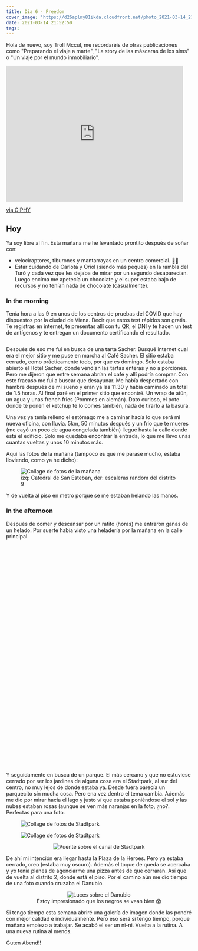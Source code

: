 ```yaml
---
title: Dia 6 - Freedom
cover_image: 'https://d26aplmy81ikda.cloudfront.net/photo_2021-03-14_21-58-48.gif'
date: 2021-03-14 21:52:50
tags:
---
```


Hola de nuevo, soy Troll Mccul, me recordaréis de otras publicaciones como "Preparando el viaje a marte", "La story de las máscaras de los sims" o "Un viaje por el mundo inmobiliario".

<iframe src="https://giphy.com/embed/l2Jegj3dfgsTyK8xi" width="480" height="368" frameBorder="0" class="giphy-embed" allowFullScreen></iframe><p><a href="https://giphy.com/gifs/season-3-the-simpsons-3x15-l2Jegj3dfgsTyK8xi">via GIPHY</a></p>

## Hoy

Ya soy libre al fin. Esta mañana me he levantado prontito después de soñar con:
- velociraptores, tiburones y mantarrayas en un centro comercial. 🤷‍♂️
- Estar cuidando de Carlota y Oriol (siendo más peques) en la rambla del Turó y cada vez que les dejaba de mirar por un segundo desaparecían. Luego encima me apetecía un chocolate y el super estaba bajo de recursos y no tenían nada de chocolate (casualmente).

### In the morning

Tenía hora a las 9 en unos de los centros de pruebas del COVID que hay dispuestos por la ciudad de Viena. Decir que estos test rápidos son gratis. Te registras en internet, te presentas allí con tu QR, el DNI y te hacen un test de antígenos y te entregan un documento certificando el resultado.

<figure>
    <img src="https://d26aplmy81ikda.cloudfront.net/photo_2021-03-14_21-58-48.gif" alt="">
</figure>

Después de eso me fui en busca de una tarta Sacher. Busqué internet cual era el mejor sitio y me puse en marcha al Café Sacher. El sitio estaba cerrado, como prácticamente todo, por que es domingo. Solo estaba abierto el Hotel Sacher, donde vendían las tartas enteras y no a porciones. Pero me dijeron que entre semana abrían el café y allí podría comprar.
Con este fracaso me fui a buscar que desayunar. Me había despertado con hambre después de mi sueño y eran ya las 11.30 y había caminado un total de 1.5 horas. Al final paré en el primer sitio que encontré. Un wrap de atún, un agua y unas french fries (Pommes en alemán). Dato curioso, el pote donde te ponen el ketchup te lo comes también, nada de tirarlo a la basura.

Una vez ya tenía relleno el estómago me a caminar hacía lo que será mi nueva oficina, con lluvia. 5km, 50 minutos después y un frio que te mueres (me cayó un poco de agua congelada también) llegué hasta la calle donde está el edificio. Solo me quedaba encontrar la entrada, lo que me llevo unas cuantas vueltas y unos 10 minutos más.

Aquí las fotos de la mañana (tampoco es que me parase mucho, estaba lloviendo, como ya he dicho):

<figure>
    <img src="https://d26aplmy81ikda.cloudfront.net/photo_2021-03-14_21-16-30.jpg" alt="Collage de fotos de la mañana">
    <figcaption>izq: Catedral de San Esteban, der: escaleras random del distrito 9 </figcaption>
</figure>

Y de vuelta al piso en metro porque se me estaban helando las manos.

### In the afternoon

Después de comer y descansar por un ratito (horas) me entraron ganas de un helado. Por suerte había visto una heladería por la mañana en la calle principal. 

<figure style="height: 600px; overflow: hidden; position: relative">
    <img style="position: absolute; top: -50%" src="https://d26aplmy81ikda.cloudfront.net/photo_2021-03-14_23-16-38.jpg" alt="Yo con mi helado">
</figure>

Y seguidamente en busca de un parque. El más cercano y que no estuviese cerrado por ser los jardines de alguna cosa era el Stadtpark, al sur del centro, no muy lejos de donde estaba ya.
Desde fuera parecía un parquecito sin mucha cosa. Pero ena vez dentro el tema cambia. Además me dio por mirar hacia el lago y justo ví que estaba poniéndose el sol y las nubes estaban rosas (aunque se ven más naranjas en la foto, ¿no?. Perfectas para una foto.

<figure>
    <img src="https://d26aplmy81ikda.cloudfront.net/reflejo.png" alt="ِCollage de fotos de Stadtpark">
</figure>
<figure>
    <img src="https://d26aplmy81ikda.cloudfront.net/photo_2021-03-14_21-16-33.jpg" alt="ِCollage de fotos de Stadtpark">
</figure>
<figure style="text-align: center">
    <img src="https://d26aplmy81ikda.cloudfront.net/bridge_animation.gif" alt="Puente sobre el canal de Stadtpark">
</figure>

De ahí mi intención era llegar hasta la Plaza de la Heroes. Pero ya estaba cerrado, creo (estaba muy oscuro). Además el toque de queda se acercaba y yo tenía planes de agenciarme una pizza antes de que cerraran. Así que de vuelta al distrito 2, donde está el piso. Por el camino aún me dio tiempo de una foto cuando cruzaba el Danubio.

<figure style="text-align: center" >
    <img src="https://d26aplmy81ikda.cloudfront.net/photo_2021-03-14_21-16-38.jpg" alt="Luces sobre el Danubio">
    <figcaption>Estoy impresionado que los negros se vean bien 😱</figcaption>
</figure>

Si tengo tiempo esta semana abriré una galería de imagen donde las pondré con mejor calidad e individualmente. Pero eso será si tengo tiempo, porque mañana empiezo a trabajar. Se acabó el ser un ni-ni. Vuelta a la rutina. A una nueva rutina al menos.

Guten Abend!!





